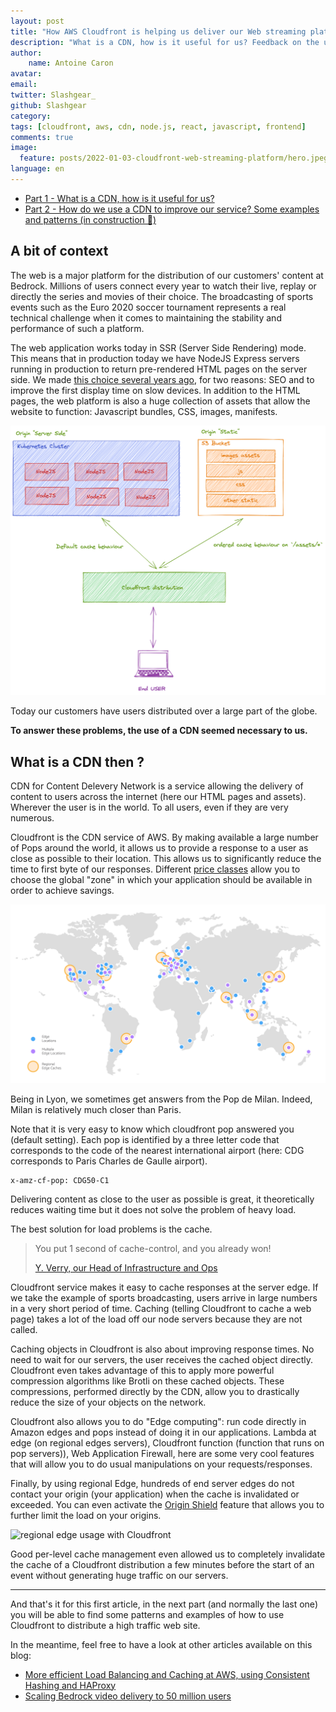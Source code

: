 ```yaml
---
layout: post
title: "How AWS Cloudfront is helping us deliver our Web streaming platform ? - Part 1"
description: "What is a CDN, how is it useful for us? Feedback on the use of the AWS Cloudfront service for the deployment of high traffic web applications. Configuration example, best practices."
author:
    name: Antoine Caron
avatar:
email:
twitter: Slashgear_
github: Slashgear
category:
tags: [cloudfront, aws, cdn, node.js, react, javascript, frontend]
comments: true
image:
  feature: posts/2022-01-03-cloudfront-web-streaming-platform/hero.jpeg
language: en
---
```


- [Part 1 - What is a CDN, how is it useful for us?](/)
- [Part 2 - How do we use a CDN to improve our service? Some examples and patterns (in construction 🚧)](#)

## A bit of context

The web is a major platform for the distribution of our customers' content at Bedrock.
Millions of users connect every year to watch their live, replay or directly the series and movies of their choice.
The broadcasting of sports events such as the Euro 2020 soccer tournament represents a real technical challenge when it comes to maintaining the stability and performance of such a platform.

The web application works today in SSR (Server Side Rendering) mode.
This means that in production today we have NodeJS Express servers running in production to return pre-rendered HTML pages on the server side.
We made [this choice several years ago](https://tech.bedrockstreaming.com/spa-mode-isomorphism-js/), for two reasons: SEO and to improve the first display time on slow devices.
In addition to the HTML pages, the web platform is also a huge collection of assets that allow the website to function: Javascript bundles, CSS, images, manifests.

![Schema of our cloudfront origin architecture simplified](/images/posts/2022-01-31-cloudfront-web-streaming-platform/web-archi.png)

Today our customers have users distributed over a large part of the globe.

**To answer these problems, the use of a CDN seemed necessary to us.**

## What is a CDN then ?

CDN for Content Delevery Network is a service allowing the delivery of content to users across the internet (here our HTML pages and assets).
Wherever the user is in the world.
To all users, even if they are very numerous.

Cloudfront is the CDN service of AWS.
By making available a large number of Pops around the world, it allows us to provide a response to a user as close as possible to their location.
This allows us to significantly reduce the time to first byte of our responses.
Different [price classes](https://docs.aws.amazon.com/AmazonCloudFront/latest/DeveloperGuide/PriceClass.html) allow you to choose the global "zone" in which your application should be available in order to achieve savings.

![Worldmap of AWS cloudfront edges](/images/posts/2022-01-31-cloudfront-web-streaming-platform/edges.png)

Being in Lyon, we sometimes get answers from the Pop de Milan.
Indeed, Milan is relatively much closer than Paris.

Note that it is very easy to know which cloudfront pop answered you (default setting).
Each pop is identified by a three letter code that corresponds to the code of the nearest international airport (here: CDG corresponds to Paris Charles de Gaulle airport).

```
x-amz-cf-pop: CDG50-C1
```

Delivering content as close to the user as possible is great, it theoretically reduces waiting time but it does not solve the problem of heavy load.

The best solution for load problems is the cache.

> You put 1 second of cache-control, and you already won!
>
> [Y. Verry, our Head of Infrastructure and Ops](https://twitter.com/yverry)


Cloudfront service makes it easy to cache responses at the server edge.
If we take the example of sports broadcasting, users arrive in large numbers in a very short period of time.
Caching (telling Cloudfront to cache a web page) takes a lot of the load off our node servers because they are not called.

Caching objects in Cloudfront is also about improving response times.
No need to wait for our servers, the user receives the cached object directly.
Cloudfront even takes advantage of this to apply more powerful compression algorithms like Brotli on these cached objects.
These compressions, performed directly by the CDN, allow you to drastically reduce the size of your objects on the network.

Cloudfront also allows you to do "Edge computing": run code directly in Amazon edges and pops instead of doing it in our applications.
Lambda at edge (on regional edges servers), Cloudfront function (function that runs on pop servers)), Web Application Firewall, here are some very cool features that will allow you to do usual manipulations on your requests/responses.

Finally, by using regional Edge, hundreds of end server edges do not contact your origin (your application) when the cache is invalidated or exceeded.
You can even activate the [Origin Shield](https://docs.aws.amazon.com/AmazonCloudFront/latest/DeveloperGuide/origin-shield.html) feature that allows you to further limit the load on your origins.

![regional edge usage with Cloudfront](/images/posts/2022-01-31-cloudfront-web-streaming-platform/regional.png)

Good per-level cache management even allowed us to completely invalidate the cache of a Cloudfront distribution a few minutes before the start of an event without generating huge traffic on our servers.

---

And that's it for this first article, in the next part (and normally the last one) you will be able to find some patterns and examples of how to use Cloudfront to distribute a high traffic web site.

In the meantime, feel free to have a look at other articles available on this blog:

- [More efficient Load Balancing and Caching at AWS, using Consistent Hashing and HAProxy](https://tech.bedrockstreaming.com/hsdo/)
- [Scaling Bedrock video delivery to 50 million users](https://tech.bedrockstreaming.com/scaling-bedrock-video-delivery-to-50-million-users/)